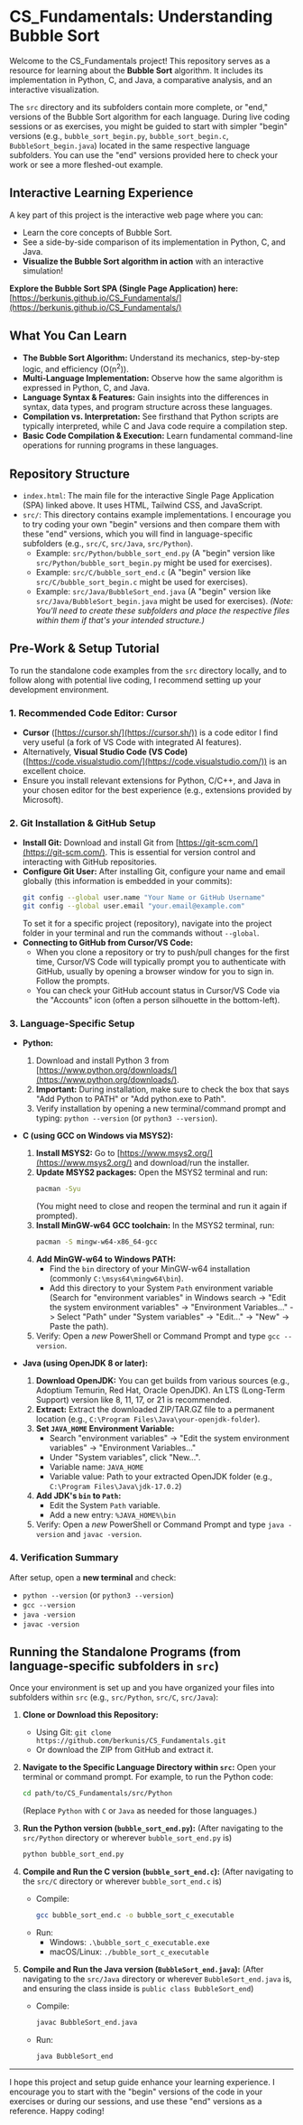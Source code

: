 # CS_Fundamentals: Understanding Bubble Sort

Welcome to the CS_Fundamentals project! This repository serves as a resource for learning about the **Bubble Sort** algorithm. It includes its implementation in Python, C, and Java, a comparative analysis, and an interactive visualization.

The `src` directory and its subfolders contain more complete, or "end," versions of the Bubble Sort algorithm for each language. During live coding sessions or as exercises, you might be guided to start with simpler "begin" versions (e.g., `bubble_sort_begin.py`, `bubble_sort_begin.c`, `BubbleSort_begin.java`) located in the same respective language subfolders. You can use the "end" versions provided here to check your work or see a more fleshed-out example.

## Interactive Learning Experience

A key part of this project is the interactive web page where you can:

* Learn the core concepts of Bubble Sort.
* See a side-by-side comparison of its implementation in Python, C, and Java.
* **Visualize the Bubble Sort algorithm in action** with an interactive simulation!

**Explore the Bubble Sort SPA (Single Page Application) here:**
[https://berkunis.github.io/CS_Fundamentals/](https://berkunis.github.io/CS_Fundamentals/)

## What You Can Learn

* **The Bubble Sort Algorithm:** Understand its mechanics, step-by-step logic, and efficiency (O(n<sup>2</sup>)).
* **Multi-Language Implementation:** Observe how the same algorithm is expressed in Python, C, and Java.
* **Language Syntax & Features:** Gain insights into the differences in syntax, data types, and program structure across these languages.
* **Compilation vs. Interpretation:** See firsthand that Python scripts are typically interpreted, while C and Java code require a compilation step.
* **Basic Code Compilation & Execution:** Learn fundamental command-line operations for running programs in these languages.

## Repository Structure

* `index.html`: The main file for the interactive Single Page Application (SPA) linked above. It uses HTML, Tailwind CSS, and JavaScript.
* `src/`: This directory contains example implementations. I encourage you to try coding your own "begin" versions and then compare them with these "end" versions, which you will find in language-specific subfolders (e.g., `src/C`, `src/Java`, `src/Python`).
    * Example: `src/Python/bubble_sort_end.py` (A "begin" version like `src/Python/bubble_sort_begin.py` might be used for exercises).
    * Example: `src/C/bubble_sort_end.c` (A "begin" version like `src/C/bubble_sort_begin.c` might be used for exercises).
    * Example: `src/Java/BubbleSort_end.java` (A "begin" version like `src/Java/BubbleSort_begin.java` might be used for exercises).
    *(Note: You'll need to create these subfolders and place the respective files within them if that's your intended structure.)*

## Pre-Work & Setup Tutorial

To run the standalone code examples from the `src` directory locally, and to follow along with potential live coding, I recommend setting up your development environment.

### 1. Recommended Code Editor: Cursor

* **Cursor** ([https://cursor.sh/](https://cursor.sh/)) is a code editor I find very useful (a fork of VS Code with integrated AI features).
* Alternatively, **Visual Studio Code (VS Code)** ([https://code.visualstudio.com/](https://code.visualstudio.com/)) is an excellent choice.
* Ensure you install relevant extensions for Python, C/C++, and Java in your chosen editor for the best experience (e.g., extensions provided by Microsoft).

### 2. Git Installation & GitHub Setup

* **Install Git:** Download and install Git from [https://git-scm.com/](https://git-scm.com/). This is essential for version control and interacting with GitHub repositories.
* **Configure Git User:** After installing Git, configure your name and email globally (this information is embedded in your commits):
    ```bash
    git config --global user.name "Your Name or GitHub Username"
    git config --global user.email "your.email@example.com"
    ```
    To set it for a specific project (repository), navigate into the project folder in your terminal and run the commands without `--global`.
* **Connecting to GitHub from Cursor/VS Code:**
    * When you clone a repository or try to push/pull changes for the first time, Cursor/VS Code will typically prompt you to authenticate with GitHub, usually by opening a browser window for you to sign in. Follow the prompts.
    * You can check your GitHub account status in Cursor/VS Code via the "Accounts" icon (often a person silhouette in the bottom-left).

### 3. Language-Specific Setup

* **Python:**
    1.  Download and install Python 3 from [https://www.python.org/downloads/](https://www.python.org/downloads/).
    2.  **Important:** During installation, make sure to check the box that says "Add Python to PATH" or "Add python.exe to Path".
    3.  Verify installation by opening a new terminal/command prompt and typing: `python --version` (or `python3 --version`).

* **C (using GCC on Windows via MSYS2):**
    1.  **Install MSYS2:** Go to [https://www.msys2.org/](https://www.msys2.org/) and download/run the installer.
    2.  **Update MSYS2 packages:** Open the MSYS2 terminal and run:
        ```bash
        pacman -Syu
        ```
        (You might need to close and reopen the terminal and run it again if prompted).
    3.  **Install MinGW-w64 GCC toolchain:** In the MSYS2 terminal, run:
        ```bash
        pacman -S mingw-w64-x86_64-gcc
        ```
    4.  **Add MinGW-w64 to Windows PATH:**
        * Find the `bin` directory of your MinGW-w64 installation (commonly `C:\msys64\mingw64\bin`).
        * Add this directory to your System `Path` environment variable (Search for "environment variables" in Windows search -> "Edit the system environment variables" -> "Environment Variables..." -> Select "Path" under "System variables" -> "Edit..." -> "New" -> Paste the path).
    5.  Verify: Open a *new* PowerShell or Command Prompt and type `gcc --version`.

* **Java (using OpenJDK 8 or later):**
    1.  **Download OpenJDK:** You can get builds from various sources (e.g., Adoptium Temurin, Red Hat, Oracle OpenJDK). An LTS (Long-Term Support) version like 8, 11, 17, or 21 is recommended.
    2.  **Extract:** Extract the downloaded ZIP/TAR.GZ file to a permanent location (e.g., `C:\Program Files\Java\your-openjdk-folder`).
    3.  **Set `JAVA_HOME` Environment Variable:**
        * Search "environment variables" -> "Edit the system environment variables" -> "Environment Variables..."
        * Under "System variables", click "New...".
        * Variable name: `JAVA_HOME`
        * Variable value: Path to your extracted OpenJDK folder (e.g., `C:\Program Files\Java\jdk-17.0.2`)
    4.  **Add JDK's `bin` to `Path`:**
        * Edit the System `Path` variable.
        * Add a new entry: `%JAVA_HOME%\bin`
    5.  Verify: Open a *new* PowerShell or Command Prompt and type `java -version` and `javac -version`.

### 4. Verification Summary

After setup, open a **new terminal** and check:
* `python --version` (or `python3 --version`)
* `gcc --version`
* `java -version`
* `javac -version`

## Running the Standalone Programs (from language-specific subfolders in `src`)

Once your environment is set up and you have organized your files into subfolders within `src` (e.g., `src/Python`, `src/C`, `src/Java`):

1.  **Clone or Download this Repository:**
    * Using Git: `git clone https://github.com/berkunis/CS_Fundamentals.git`
    * Or download the ZIP from GitHub and extract it.
2.  **Navigate to the Specific Language Directory within `src`:**
    Open your terminal or command prompt. For example, to run the Python code:
    ```bash
    cd path/to/CS_Fundamentals/src/Python 
    ```
    (Replace `Python` with `C` or `Java` as needed for those languages.)

3.  **Run the Python version (`bubble_sort_end.py`):**
    (After navigating to the `src/Python` directory or wherever `bubble_sort_end.py` is)
    ```bash
    python bubble_sort_end.py
    ```

4.  **Compile and Run the C version (`bubble_sort_end.c`):**
    (After navigating to the `src/C` directory or wherever `bubble_sort_end.c` is)
    * Compile:
        ```bash
        gcc bubble_sort_end.c -o bubble_sort_c_executable
        ```
    * Run:
        * Windows: `.\bubble_sort_c_executable.exe`
        * macOS/Linux: `./bubble_sort_c_executable`

5.  **Compile and Run the Java version (`BubbleSort_end.java`):**
    (After navigating to the `src/Java` directory or wherever `BubbleSort_end.java` is, and ensuring the class inside is `public class BubbleSort_end`)
    * Compile:
        ```bash
        javac BubbleSort_end.java
        ```
    * Run:
        ```bash
        java BubbleSort_end
        ```

---

I hope this project and setup guide enhance your learning experience. I encourage you to start with the "begin" versions of the code in your exercises or during our sessions, and use these "end" versions as a reference. Happy coding!